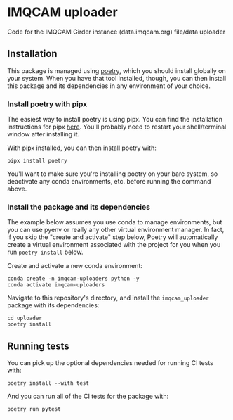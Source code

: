# IMQCAM uploader
Code for the IMQCAM Girder instance (data.imqcam.org) file/data uploader

## Installation

This package is managed using [poetry](https://python-poetry.org/), which you should install globally on your system. When you have that tool installed, though, you can then install this package and its dependencies in any environment of your choice.

### Install poetry with pipx

The easiest way to install poetry is using pipx. You can find the installation instructions for pipx [here](https://pipx.pypa.io/stable/installation/). You'll probably need to restart your shell/terminal window after installing it.

With pipx installed, you can then install poetry with:

    pipx install poetry

You'll want to make sure you're installing poetry on your bare system, so deactivate any conda environments, etc. before running the command above.

### Install the package and its dependencies

The example below assumes you use conda to manage environments, but you can use pyenv or really any other virtual environment manager. In fact, if you skip the "create and activate" step below, Poetry will automatically create a virtual environment associated with the project for you when you run `poetry install` below.

Create and activate a new conda environment:

    conda create -n imqcam-uploaders python -y
    conda activate imqcam-uploaders

Navigate to this repository's directory, and install the `imqcam_uploader` package with its dependencies:

    cd uploader
    poetry install

## Running tests

You can pick up the optional dependencies needed for running CI tests with:

    poetry install --with test

And you can run all of the CI tests for the package with:

    poetry run pytest
